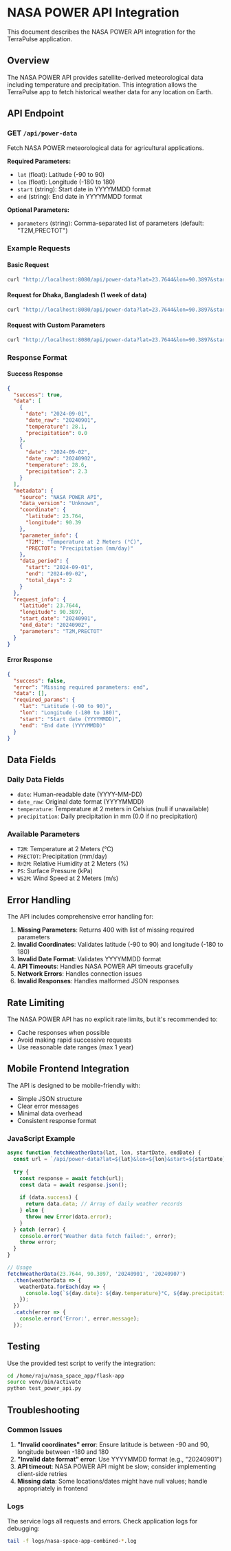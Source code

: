 # NASA POWER API Integration

This document describes the NASA POWER API integration for the TerraPulse application.

## Overview

The NASA POWER API provides satellite-derived meteorological data including temperature and precipitation. This integration allows the TerraPulse app to fetch historical weather data for any location on Earth.

## API Endpoint

### GET `/api/power-data`

Fetch NASA POWER meteorological data for agricultural applications.

**Required Parameters:**
- `lat` (float): Latitude (-90 to 90)
- `lon` (float): Longitude (-180 to 180)  
- `start` (string): Start date in YYYYMMDD format
- `end` (string): End date in YYYYMMDD format

**Optional Parameters:**
- `parameters` (string): Comma-separated list of parameters (default: "T2M,PRECTOT")

### Example Requests

#### Basic Request
```bash
curl "http://localhost:8080/api/power-data?lat=23.7644&lon=90.3897&start=20240901&end=20240905"
```

#### Request for Dhaka, Bangladesh (1 week of data)
```bash
curl "http://localhost:8080/api/power-data?lat=23.7644&lon=90.3897&start=20240901&end=20240907"
```

#### Request with Custom Parameters
```bash
curl "http://localhost:8080/api/power-data?lat=23.7644&lon=90.3897&start=20240901&end=20240905&parameters=T2M,PRECTOT,RH2M"
```

### Response Format

#### Success Response
```json
{
  "success": true,
  "data": [
    {
      "date": "2024-09-01",
      "date_raw": "20240901",
      "temperature": 28.1,
      "precipitation": 0.0
    },
    {
      "date": "2024-09-02", 
      "date_raw": "20240902",
      "temperature": 28.6,
      "precipitation": 2.3
    }
  ],
  "metadata": {
    "source": "NASA POWER API",
    "data_version": "Unknown",
    "coordinate": {
      "latitude": 23.764,
      "longitude": 90.39
    },
    "parameter_info": {
      "T2M": "Temperature at 2 Meters (°C)",
      "PRECTOT": "Precipitation (mm/day)"
    },
    "data_period": {
      "start": "2024-09-01",
      "end": "2024-09-02", 
      "total_days": 2
    }
  },
  "request_info": {
    "latitude": 23.7644,
    "longitude": 90.3897,
    "start_date": "20240901",
    "end_date": "20240902",
    "parameters": "T2M,PRECTOT"
  }
}
```

#### Error Response
```json
{
  "success": false,
  "error": "Missing required parameters: end",
  "data": [],
  "required_params": {
    "lat": "Latitude (-90 to 90)",
    "lon": "Longitude (-180 to 180)",
    "start": "Start date (YYYYMMDD)", 
    "end": "End date (YYYYMMDD)"
  }
}
```

## Data Fields

### Daily Data Fields
- `date`: Human-readable date (YYYY-MM-DD)
- `date_raw`: Original date format (YYYYMMDD)
- `temperature`: Temperature at 2 meters in Celsius (null if unavailable)
- `precipitation`: Daily precipitation in mm (0.0 if no precipitation)

### Available Parameters
- `T2M`: Temperature at 2 Meters (°C)
- `PRECTOT`: Precipitation (mm/day)
- `RH2M`: Relative Humidity at 2 Meters (%)
- `PS`: Surface Pressure (kPa)
- `WS2M`: Wind Speed at 2 Meters (m/s)

## Error Handling

The API includes comprehensive error handling for:

1. **Missing Parameters**: Returns 400 with list of missing required parameters
2. **Invalid Coordinates**: Validates latitude (-90 to 90) and longitude (-180 to 180)
3. **Invalid Date Format**: Validates YYYYMMDD format
4. **API Timeouts**: Handles NASA POWER API timeouts gracefully
5. **Network Errors**: Handles connection issues
6. **Invalid Responses**: Handles malformed JSON responses

## Rate Limiting

The NASA POWER API has no explicit rate limits, but it's recommended to:
- Cache responses when possible
- Avoid making rapid successive requests
- Use reasonable date ranges (max 1 year)

## Mobile Frontend Integration

The API is designed to be mobile-friendly with:
- Simple JSON structure
- Clear error messages
- Minimal data overhead
- Consistent response format

### JavaScript Example
```javascript
async function fetchWeatherData(lat, lon, startDate, endDate) {
  const url = `/api/power-data?lat=${lat}&lon=${lon}&start=${startDate}&end=${endDate}`;
  
  try {
    const response = await fetch(url);
    const data = await response.json();
    
    if (data.success) {
      return data.data; // Array of daily weather records
    } else {
      throw new Error(data.error);
    }
  } catch (error) {
    console.error('Weather data fetch failed:', error);
    throw error;
  }
}

// Usage
fetchWeatherData(23.7644, 90.3897, '20240901', '20240907')
  .then(weatherData => {
    weatherData.forEach(day => {
      console.log(`${day.date}: ${day.temperature}°C, ${day.precipitation}mm`);
    });
  })
  .catch(error => {
    console.error('Error:', error.message);
  });
```

## Testing

Use the provided test script to verify the integration:

```bash
cd /home/raju/nasa_space_app/flask-app
source venv/bin/activate
python test_power_api.py
```

## Troubleshooting

### Common Issues

1. **"Invalid coordinates" error**: Ensure latitude is between -90 and 90, longitude between -180 and 180
2. **"Invalid date format" error**: Use YYYYMMDD format (e.g., "20240901")
3. **API timeout**: NASA POWER API might be slow; consider implementing client-side retries
4. **Missing data**: Some locations/dates might have null values; handle appropriately in frontend

### Logs

The service logs all requests and errors. Check application logs for debugging:
```bash
tail -f logs/nasa-space-app-combined-*.log
```